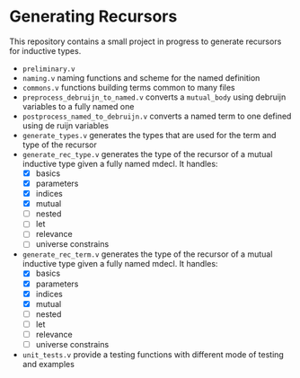 # Generating Recursors

This repository contains a small project in progress to generate recursors for inductive types.

- `preliminary.v`
- `naming.v` naming functions and scheme for the named definition
- `commons.v` functions building terms common to many files
- `preprocess_debruijn_to_named.v` converts a `mutual_body` using debruijn variables
  to a fully named one
- `postprocess_named_to_debruijn.v` converts a named term to one
   defined using de ruijn variables
-  `generate_types.v` generates the types that are used for the term and type of
    the recursor
- `generate_rec_type.v` generates the type of the recursor of a mutual inductive type given a fully named mdecl. It handles:
  - [X] basics
  - [X] parameters
  - [X] indices
  - [X] mutual
  - [ ] nested
  - [ ] let
  - [ ] relevance
  - [ ] universe constrains
- `generate_rec_term.v` generates the type of the recursor of a mutual inductive type given a fully named mdecl. It handles:
  - [X] basics
  - [X] parameters
  - [X] indices
  - [X] mutual
  - [ ] nested
  - [ ] let
  - [ ] relevance
  - [ ] universe constrains
- `unit_tests.v` provide a testing functions with different mode of testing and examples
